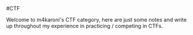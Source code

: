 #CTF

Welcome to m4karoni's CTF category, here are just some notes and write up throughout my experience in practicing / competing in CTFs.
